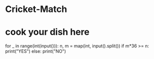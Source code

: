 # Cricket-Match
# cook your dish here
for _ in range(int(input())):
    n, m = map(int, input().split())
    if m*36 >= n:
        print("YES")
    else:
        print("NO")
